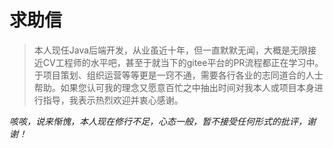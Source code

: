 # 求助信

> 本人现任Java后端开发，从业虽近十年，但一直默默无闻，大概是无限接近CV工程师的水平吧，甚至于就当下的gitee平台的PR流程都正在学习中。于项目策划、组织运营等等更是一窍不通，需要各行各业的志同道合的人士帮助。如果您认可我的理念又愿意百忙之中抽出时间对我本人或项目本身进行指导，我表示热烈欢迎并衷心感谢。



*咳咳，说来惭愧，本人现在修行不足，心态一般，暂不接受任何形式的批评，谢谢！*